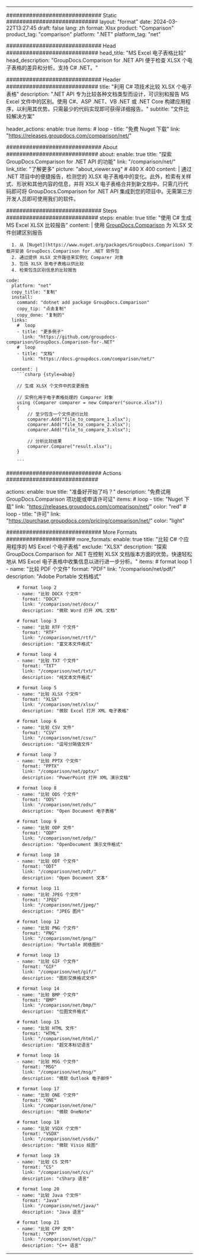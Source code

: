 
---
############################# Static ############################
layout: "format"
date:  2024-03-22T13:27:45
draft: false
lang: zh
format: Xlsx
product: "Comparison"
product_tag: "comparison"
platform: ".NET"
platform_tag: "net"

############################# Head ############################
head_title: "MS Excel 电子表格比较"
head_description: "GroupDocs.Comparison for .NET API 便于检查 XLSX 个电子表格的差异和分析。支持 C# .NET。"

############################# Header ############################
title: "利用 C# 项技术比较 XLSX 个电子表格" 
description: ".NET API 专为比较各种文档类型而设计，可识别和报告 MS Excel 文件中的区别。使用 C#、ASP .NET、VB .NET 或 .NET Core 构建应用程序，以利用其优势。只需最少的代码实现即可获得详细报告。"
subtitle: "文件比较解决方案" 

header_actions:
  enable: true
  items:
    #  loop
    - title: "免费 Nuget 下载"
      link: "https://releases.groupdocs.com/comparison/net/"
      
############################# About ############################
about:
    enable: true
    title: "探索 GroupDocs.Comparison for .NET API 的功能"
    link: "/comparison/net/"
    link_title: "了解更多"
    picture: "about_viewer.svg" # 480 X 400
    content: |
       通过 .NET 项目中的便捷报告，检测您的 XLSX 电子表格中的变化。此外，检索有关样式、形状和其他内容的信息，并将 XSLX 电子表格合并到新文档中。只需几行代码即可将 GroupDocs.Comparison for .NET API 集成到您的项目中。无需第三方开发人员即可使用我们的软件。

############################# Steps ############################
steps:
    enable: true
    title: "使用 C# 生成 MS Excel XLSX 比较报告"
    content: |
      使用 [GroupDocs.Comparison](https://products.groupdocs.com/comparison/net/) 为 XLSX 文件创建区别报告
      
      1. 从 [Nuget](https://www.nuget.org/packages/GroupDocs.Comparison) 下载并安装 GroupDocs.Comparison for .NET 软件包
      2. 通过提供 XLSX 文件路径来实例化 Comparer 对象
      3. 包括 XLSX 张电子表格以供比较
      4. 检索包含区别信息的比较报告
   
    code:
      platform: "net"
      copy_title: "复制"
      install:
        command: "dotnet add package GroupDocs.Comparison"
        copy_tip: "点击复制"
        copy_done: "复制的"
      links:
        #  loop
        - title: "更多例子"
          link: "https://github.com/groupdocs-comparison/GroupDocs.Comparison-for-.NET"
        #  loop
        - title: "文档"
          link: "https://docs.groupdocs.com/comparison/net/"
          
      content: |
        ```csharp {style=abap}

        // 生成 XLSX 个文件中的变更报告

        // 实例化用于电子表格处理的 Comparer 对象
        using (Comparer comparer = new Comparer("source.xlsx"))
        {
            // 至少包含一个文件进行比较
        	comparer.Add("file_to_compare_1.xlsx");
            comparer.Add("file_to_compare_2.xlsx");
            comparer.Add("file_to_compare_3.xlsx");

            // 分析比较结果
            comparer.Compare("result.xlsx"); 
        }
        
        ```            

############################# Actions ############################

actions:
  enable: true
  title: "准备好开始了吗？"
  description: "免费试用 GroupDocs.Comparison 项功能或申请许可证"
  items:
    #  loop
    - title: "Nuget 下载"
      link: "https://releases.groupdocs.com/comparison/net/"
      color: "red"
        #  loop
    - title: "许可"
      link: "https://purchase.groupdocs.com/pricing/comparison/net/"
      color: "light"


############################# More Formats #####################
more_formats:
    enable: true
    title: "比较 C# 个应用程序的 MS Excel 个电子表格"
    exclude: "XLSX"
    description: "探索 GroupDocs.Comparison for .NET 在控制 XLSX 文档版本方面的优势。快速轻松地从 MS Excel 电子表格中收集信息以进行进一步分析。"
    items: 
        # format loop 1
        - name: "比较 PDF 个文件"
          format: "PDF"
          link: "/comparison/net/pdf/"
          description: "Adobe Portable 文档格式"

        # format loop 2
        - name: "比较 DOCX 个文件"
          format: "DOCX"
          link: "/comparison/net/docx/"
          description: "微软 Word 打开 XML 文档"

        # format loop 3
        - name: "比较 RTF 个文件"
          format: "RTF"
          link: "/comparison/net/rtf/"
          description: "富文本文件格式"

        # format loop 4
        - name: "比较 TXT 个文件"
          format: "TXT"
          link: "/comparison/net/txt/"
          description: "纯文本文件格式"

        # format loop 5
        - name: "比较 XLSX 个文件"
          format: "XLSX"
          link: "/comparison/net/xlsx/"
          description: "微软 Excel 打开 XML 电子表格"

        # format loop 6
        - name: "比较 CSV 文件"
          format: "CSV"
          link: "/comparison/net/csv/"
          description: "逗号分隔值文件"

        # format loop 7
        - name: "比较 PPTX 个文件"
          format: "PPTX"
          link: "/comparison/net/pptx/"
          description: "PowerPoint 打开 XML 演示文稿"

        # format loop 8
        - name: "比较 ODS 个文件"
          format: "ODS"
          link: "/comparison/net/ods/"
          description: "Open Document 电子表格"

        # format loop 9
        - name: "比较 ODP 文件"
          format: "ODP"
          link: "/comparison/net/odp/"
          description: "OpenDocument 演示文件格式"

        # format loop 10
        - name: "比较 ODT 个文件"
          format: "ODT"
          link: "/comparison/net/odt/"
          description: "Open Document 文本"

        # format loop 11
        - name: "比较 JPEG 个文件"
          format: "JPEG"
          link: "/comparison/net/jpeg/"
          description: "JPEG 图片"

        # format loop 12
        - name: "比较 PNG 个文件"
          format: "PNG"
          link: "/comparison/net/png/"
          description: "Portable 网络图形"

        # format loop 13
        - name: "比较 GIF 个文件"
          format: "GIF"
          link: "/comparison/net/gif/"
          description: "图形交换格式文件"

        # format loop 14
        - name: "比较 BMP 个文件"
          format: "BMP"
          link: "/comparison/net/bmp/"
          description: "位图文件格式"

        # format loop 15
        - name: "比较 HTML 文件"
          format: "HTML"
          link: "/comparison/net/html/"
          description: "超文本标记语言"

        # format loop 16
        - name: "比较 MSG 个文件"
          format: "MSG"
          link: "/comparison/net/msg/"
          description: "微软 Outlook 电子邮件"

        # format loop 17
        - name: "比较 ONE 个文件"
          format: "ONE"
          link: "/comparison/net/one/"
          description: "微软 OneNote"

        # format loop 18
        - name: "比较 VSDX 个文件"
          format: "VSDX"
          link: "/comparison/net/vsdx/"
          description: "微软 Visio 绘图"

        # format loop 19
        - name: "比较 CS 文件"
          format: "CS"
          link: "/comparison/net/cs/"
          description: "cSharp 语言"

        # format loop 20
        - name: "比较 Java 个文件"
          format: "Java"
          link: "/comparison/net/java/"
          description: "Java 语言"
          
        # format loop 21
        - name: "比较 CPP 文件"
          format: "CPP"
          link: "/comparison/net/cpp/"
          description: "C++ 语言"
---